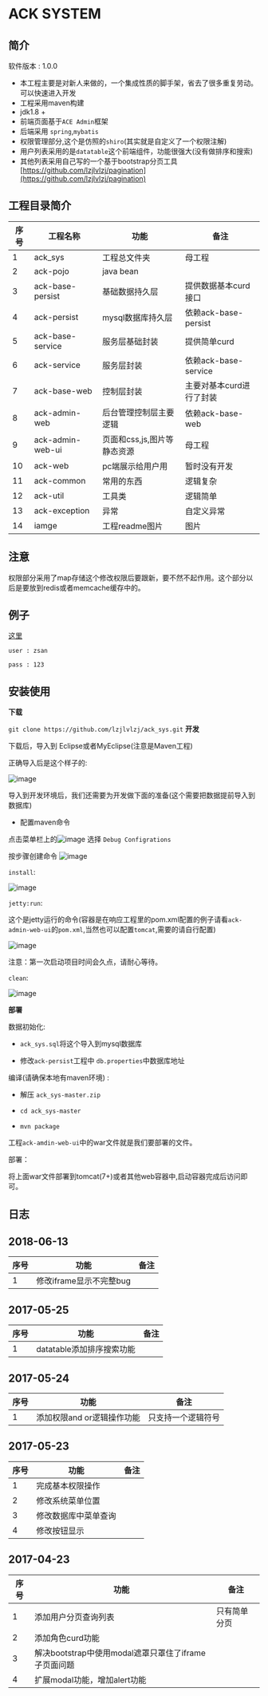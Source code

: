 ACK SYSTEM
==========

简介
----

软件版本 : 1.0.0

* 本工程主要是对新人来做的，一个集成性质的脚手架，省去了很多重复劳动。可以快速进入开发
* 工程采用maven构建
* jdk1.8 + 
* 前端页面基于`ACE Admin`框架
* 后端采用 `spring`,`mybatis`
* 权限管理部分,这个是仿照的`shiro`(其实就是自定义了一个权限注解)
* 用户列表采用的是`datatable`这个前端组件，功能很强大(没有做排序和搜索)
* 其他列表采用自己写的一个基于bootstrap分页工具[https://github.com/lzjlvlzj/pagination](https://github.com/lzjlvlzj/pagination)

工程目录简介
--------


|序号|工程名称|功能|备注|
|--|--|--|--|
|1|ack_sys|工程总文件夹|母工程|
|2|ack-pojo|java bean||
|3|ack-base-persist|基础数据持久层|提供数据基本curd接口|
|4|ack-persist|mysql数据库持久层|依赖ack-base-persist|
|5|ack-base-service|服务层基础封装|提供简单curd|
|6|ack-service|服务层封装|依赖ack-base-service|
|7|ack-base-web|控制层封装|主要对基本curd进行了封装|
|8|ack-admin-web|后台管理控制层主要逻辑|依赖ack-base-web|
|9|ack-admin-web-ui|页面和css,js,图片等静态资源|母工程|
|10|ack-web|pc端展示给用户用|暂时没有开发|
|11|ack-common|常用的东西|逻辑复杂|
|12|ack-util|工具类|逻辑简单|
|13|ack-exception|异常|自定义异常|
|14|iamge|工程readme图片|图片|



注意
--
权限部分采用了map存储这个修改权限后要跟新，要不然不起作用。这个部分以后是要放到redis或者memcache缓存中的。

例子
--
[这里](http://www.itblg.com:8080/)

`user : zsan`

`pass : 123`

安装使用
------
**下载**

`git clone https://github.com/lzjlvlzj/ack_sys.git`
**开发**

下载后，导入到 Eclipse或者MyEclipse(注意是Maven工程)

正确导入后是这个样子的:

![image](https://github.com/lzjlvlzj/ack_sys/blob/master/image/1.png)

导入到开发环境后，我们还需要为开发做下面的准备(这个需要把数据提前导入到数据库)

* 配置maven命令

点击菜单栏上的![image](https://github.com/lzjlvlzj/ack_sys/blob/master/image/2.png) 选择 `Debug Configrations`

按步骤创建命令
![image](https://github.com/lzjlvlzj/ack_sys/blob/master/image/3.png)

`install`:

![image](https://github.com/lzjlvlzj/ack_sys/blob/master/image/4.png)

`jetty:run`:

这个是jetty运行的命令(容器是在响应工程里的pom.xml配置的例子请看`ack-admin-web-ui`的`pom.xml`,当然也可以配置`tomcat`,需要的请自行配置)

![image](https://github.com/lzjlvlzj/ack_sys/blob/master/image/5.png)

注意：第一次启动项目时间会久点，请耐心等待。

`clean`:

![image](https://github.com/lzjlvlzj/ack_sys/blob/master/image/6.png)


**部署**

数据初始化:

* `ack_sys.sql`将这个导入到mysql数据库

* 修改`ack-persist`工程中 `db.properties`中数据库地址

编译(请确保本地有maven环境) : 

* 解压 `ack_sys-master.zip`
 
* `cd ack_sys-master`

* `mvn package`

工程`ack-amdin-web-ui`中的war文件就是我们要部署的文件。

部署：

将上面war文件部署到tomcat(7+)或者其他web容器中,启动容器完成后访问即可。

日志
----

## 2018-06-13

|序号|功能|备注|
|--|--|--|
|1|修改iframe显示不完整bug||

## 2017-05-25

|序号|功能|备注|
|--|--|--|
|1|datatable添加排序搜索功能||

## 2017-05-24

|序号|功能|备注|
|--|--|--|
|1|添加权限and or逻辑操作功能|只支持一个逻辑符号|


## 2017-05-23

|序号|功能|备注|
|--|--|--|
|1|完成基本权限操作||
|2|修改系统菜单位置||
|3|修改数据库中菜单查询||
|4|修改按钮显示||

## 2017-04-23

|序号|功能|备注|
|--|--|--|
|1|添加用户分页查询列表|只有简单分页|
|2|添加角色curd功能||
|3|解决bootstrap中使用modal遮罩只罩住了iframe子页面问题||
|4|扩展modal功能，增加alert功能||
